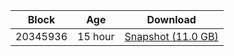 |     Block   |     Age     |   Download  |
| ----------- | ----------- | ----------- |
|   20345936   |  15 hour | [Snapshot (11.0 GB)](https://s3.eu-central-1.amazonaws.com/w3coins.io/snapshots/band-mainnet/band_snapsot_latest.tar.lz4)  |

